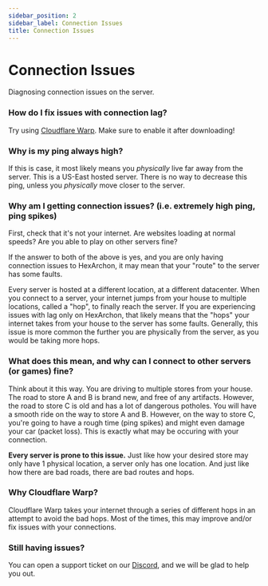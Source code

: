 ```yaml
---
sidebar_position: 2
sidebar_label: Connection Issues
title: Connection Issues
---
```


# Connection Issues
Diagnosing connection issues on the server.

### How do I fix issues with connection lag?
Try using [Cloudflare Warp](https://1.1.1.1/). Make sure to enable it after downloading!

### Why is my ping always high?
If this is case, it most likely means you *physically* live far away from the server. This is a US-East hosted server. There is no way to decrease this ping, unless you *physically* move closer to the server.

### Why am I getting connection issues? (i.e. extremely high ping, ping spikes)
First, check that it's not your internet. Are websites loading at normal speeds? Are you able to play on other servers fine? <br />

If the answer to both of the above is yes, and you are only having connection issues to HexArchon, it may mean that your "route" to the server has some faults. <br />

Every server is hosted at a different location, at a different datacenter. When you connect to a server, your internet jumps from your house to multiple locations, called a "hop", to finally reach the server. If you are experiencing issues with lag only on HexArchon, that likely means that the "hops" your internet takes from your house to the server has some faults. Generally, this issue is more common the further you are physically from the server, as you would be taking more hops.<br />

### What does this mean, and why can I connect to other servers (or games) fine?
Think about it this way. You are driving to multiple stores from your house. The road to store A and B is brand new, and free of any artifacts. However, the road to store C is old and has a lot of dangerous potholes. You will have a smooth ride on the way to store A and B. However, on the way to store C, you're going to have a rough time (ping spikes) and might even damage your car (packet loss). This is exactly what may be occuring with your connection. <br />

**Every server is prone to this issue.** Just like how your desired store may only have 1 physical location, a server only has one location. And just like how there are bad roads, there are bad routes and hops. <br />

### Why Cloudflare Warp?
Cloudflare Warp takes your internet through a series of different hops in an attempt to avoid the bad hops. Most of the times, this may improve and/or fix issues with your connections. <br />

### Still having issues?
You can open a support ticket on our [Discord](https://discord.hexarchon.net/), and we will be glad to help you out. <br />